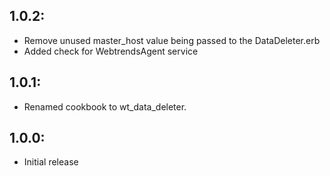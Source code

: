 ## 1.0.2:
* Remove unused master_host value being passed to the DataDeleter.erb
* Added check for WebtrendsAgent service

## 1.0.1:
* Renamed cookbook to wt_data_deleter.

## 1.0.0:
* Initial release
